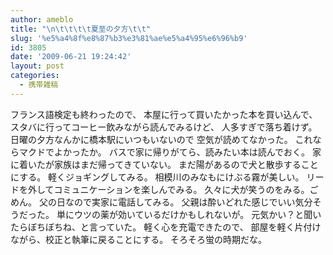 ```yaml
---
author: ameblo
title: "\n\t\t\t\t夏至の夕方\t\t"
slug: '%e5%a4%8f%e8%87%b3%e3%81%ae%e5%a4%95%e6%96%b9'
id: 3805
date: '2009-06-21 19:24:42'
layout: post
categories:
  - 携帯雑稿
---
```


フランス語検定も終わったので、 本屋に行って買いたかった本を買い込んで、 スタバに行ってコーヒー飲みながら読んでみるけど、 人多すぎで落ち着けず。 日曜の夕方なんかに橋本駅にいつもいないので 空気が読めてなかった。 これならマクドでよかったか。 バスで家に帰りがてら、読みたい本は読んでおく。 家に着いたが家族はまだ帰ってきていない。 まだ陽があるので犬と散歩することにする。 軽くジョギングしてみる。 相模川のみなもにけぶる霧が美しい。 リードを外してコミュニケーションを楽しんでみる。 久々に犬が笑うのをみる。ごめん。 父の日なので実家に電話してみる。 父親は酔いどれた感じでいい気分そうだった。 単にウツの薬が効いているだけかもしれないが。 元気かい？と聞いたらぼちぼちね、と言っていた。 軽く心を充電できたので、 部屋を軽く片付けながら、校正と執筆に戻ることにする。 そろそろ蛍の時期だな。